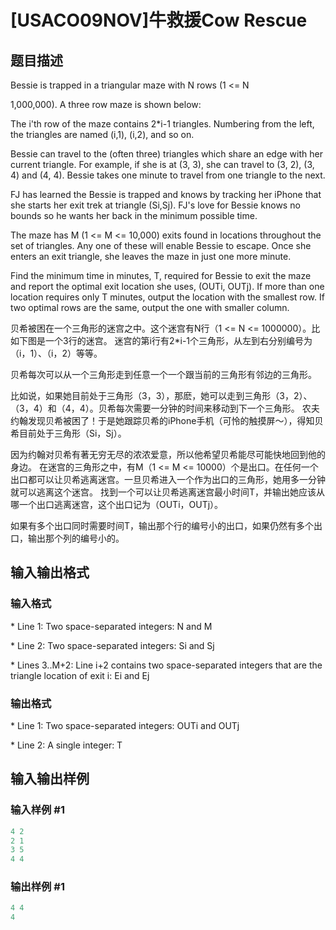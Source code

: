 # [USACO09NOV]牛救援Cow Rescue

## 题目描述

Bessie is trapped in a triangular maze with N rows (1 <= N 

1,000,000). A three row maze is shown below:

The i'th row of the maze contains 2\*i-1 triangles. Numbering from the left, the triangles are named (i,1), (i,2), and so on.

Bessie can travel to the (often three) triangles which share an edge with her current triangle. For example, if she is at (3, 3), she can travel to (3, 2), (3, 4) and (4, 4). Bessie takes one minute to travel from one triangle to the next.

FJ has learned the Bessie is trapped and knows by tracking her iPhone that she starts her exit trek at triangle (Si,Sj). FJ's love for Bessie knows no bounds so he wants her back in the minimum possible time.

The maze has M (1 <= M <= 10,000) exits found in locations throughout the set of triangles. Any one of these will enable Bessie to escape. Once she enters an exit triangle, she leaves the maze in just one more minute.

Find the minimum time in minutes, T, required for Bessie to exit the maze and report the optimal exit location she uses, (OUTi, OUTj). If more than one location requires only T minutes, output the location with the smallest row. If two optimal rows are the same, output the one with smaller column.

贝希被困在一个三角形的迷宫之中。这个迷宫有N行（1 <= N <= 1000000）。比如下图是一个3行的迷宫。 迷宫的第i行有2\*i-1个三角形，从左到右分别编号为（i，1）、（i，2）等等。

贝希每次可以从一个三角形走到任意一个一个跟当前的三角形有邻边的三角形。

比如说，如果她目前处于三角形（3，3），那麽，她可以走到三角形（3，2）、（3，4）和（4，4）。贝希每次需要一分钟的时间来移动到下一个三角形。 农夫约翰发现贝希被困了！于是她跟踪贝希的iPhone手机（可怜的触摸屏～），得知贝希目前处于三角形（Si，Sj）。

因为约翰对贝希有著无穷无尽的浓浓爱意，所以他希望贝希能尽可能快地回到他的身边。 在迷宫的三角形之中，有M（1 <= M <= 10000）个是出口。在任何一个出口都可以让贝希逃离迷宫。一旦贝希进入一个作为出口的三角形，她用多一分钟就可以逃离这个迷宫。 找到一个可以让贝希逃离迷宫最小时间T，并输出她应该从哪一个出口逃离迷宫，这个出口记为（OUTi，OUTj）。

如果有多个出口同时需要时间T，输出那个行的编号小的出口，如果仍然有多个出口，输出那个列的编号小的。

## 输入输出格式

### 输入格式

\* Line 1: Two space-separated integers: N and M

\* Line 2: Two space-separated integers: Si and Sj

\* Lines 3..M+2: Line i+2 contains two space-separated integers that are the triangle location of exit i: Ei and Ej

### 输出格式

\* Line 1: Two space-separated integers: OUTi and OUTj

\* Line 2: A single integer: T

## 输入输出样例

### 输入样例 #1

```cpp
4 2 
2 1 
3 5 
4 4 

```
### 输出样例 #1

```cpp
4 4 
4 

```
